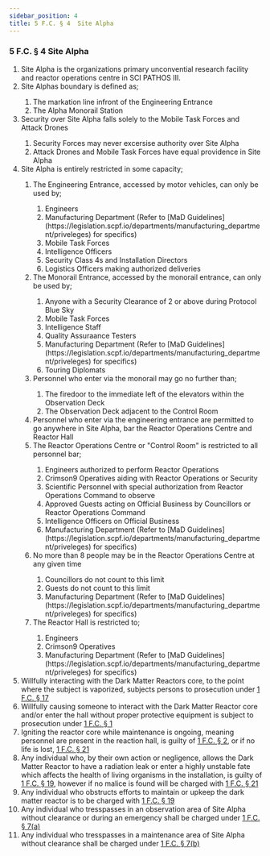 ```yaml
---
sidebar_position: 4
title: 5 F.C. § 4  Site Alpha
---
```

<h3 id="FC5.4">5 F.C. § 4  Site Alpha</h3>
<ol>
	<li>Site Alpha is the organizations primary unconvential research facility and reactor operations centre in SCI PATHOS III.</li>
	<li>Site Alphas boundary is defined as;</li>
	<ol style={{'list-style' : 'lower-alpha'}}>
		<li>The markation line infront of the Engineering Entrance</li>
		<li>The Alpha Monorail Station</li>
	</ol>
	<li>Security over Site Alpha falls solely to the Mobile Task Forces and Attack Drones</li>
	<ol style={{'list-style' : 'lower-alpha'}}>
		<li>Security Forces may never excersise authority over Site Alpha</li>
		<li>Attack Drones and Mobile Task Forces have equal providence in Site Alpha</li>
	</ol>
	<li>Site Alpha is entirely restricted in some capacity;</li>
	<ol style={{'list-style' : 'lower-alpha'}}>
		<li>The Engineering Entrance, accessed by motor vehicles, can only be used by;</li>
		<ol style={{'list-style' : 'lower-roman'}}>
			<li>Engineers</li>
			<li>Manufacturing Department (Refer to [MaD Guidelines](https://legislation.scpf.io/departments/manufacturing_department/priveleges) for specifics)</li>
			<li>Mobile Task Forces</li>
			<li>Intelligence Officers</li>
			<li>Security Class 4s and Installation Directors</li>
			<li>Logistics Officers making authorized deliveries</li>
		</ol>
		<li>The Monorail Entrance, accessed by the monorail entrance, can only be used by;</li>
		<ol style={{'list-style' : 'lower-roman'}}>
			<li>Anyone with a Security Clearance of 2 or above during Protocol Blue Sky</li>
			<li>Mobile Task Forces</li>
			<li>Intelligence Staff</li>
			<li>Quality Assuraance Testers</li>
			<li>Manufacturing Department (Refer to [MaD Guidelines](https://legislation.scpf.io/departments/manufacturing_department/priveleges) for specifics)</li>
			<li>Touring Diplomats</li>
		</ol>
		<li>Personnel who enter via the monorail may go no further than;</li>
		<ol style={{'list-style' : 'lower-roman'}}>
			<li>The firedoor to the immediate left of the elevators within the Observation Deck</li>
			<li>The Observation Deck adjacent to the Control Room</li>
		</ol>
		<li>Personnel who enter via the engineering entrance are permitted to go anywhere in Site Alpha, bar the Reactor Operations Centre and Reactor Hall</li>
		<li>The Reactor Operations Centre or "Control Room"  is restricted to all personnel bar;</li>
		<ol style={{'list-style' : 'lower-roman'}}>
			<li>Engineers authorized to perform Reactor Operations</li>
			<li>Crimson9 Operatives aiding with Reactor Operations or Security</li>
			<li>Scientific Personnel with special authorization from Reactor Operations Command to observe</li>
			<li>Approved Guests acting on Official Business by Councillors or Reactor Operations Command</li>
			<li>Intelligence Officers on Official Business</li>
			<li>Manufacturing Department (Refer to [MaD Guidelines](https://legislation.scpf.io/departments/manufacturing_department/priveleges) for specifics)</li>
		</ol>
		<li>No more than 8 people may be in the Reactor Operations Centre at any given time</li>
		<ol style={{'list-style' : 'lower-roman'}}>
			<li>Councillors do not count to this limit</li>
			<li>Guests do not count to this limit</li>
			<li>Manufacturing Department (Refer to [MaD Guidelines](https://legislation.scpf.io/departments/manufacturing_department/priveleges) for specifics)</li>
		</ol>
		<li>The Reactor Hall is restricted to;</li>
		<ol style={{'list-style' : 'lower-roman'}}>
			<li>Engineers</li>
			<li>Crimson9 Operatives</li>
			<li>Manufacturing Department (Refer to [MaD Guidelines](https://legislation.scpf.io/departments/manufacturing_department/priveleges) for specifics)</li>
		</ol>
	</ol>
	<li>Willfully interacting with the Dark Matter Reactors core, to the point where the subject is vaporized, subjects persons to prosecution under <a href="https://legislation.scpf.io/foundation_code/penal_code/criminal_articles/article_seventeen">1 F.C. § 17</a></li>
	<li>Willfully causing someone to interact with the Dark Matter Reactor core and/or enter the hall without proper protective equipment is subject to prosecution under <a href="https://legislation.scpf.io/criminal_articles">1 F.C. § 1</a></li>
	<li>Igniting the reactor core while maintenance is ongoing, meaning personnel are present in the reaction hall, is guilty of <a href="https://legislation.scpf.io/foundation_code/penal_code/criminal_articles/article_two">1 F.C. § 2</a>, or if no life is lost, <a href="https://legislation.scpf.io/foundation_code/penal_code/criminal_articles/article_twentyone">1 F.C. § 21</a></li>
	<li>Any individual who, by their own action or negligence, allows the Dark Matter Reactor to have a radiation leak or enter a highly unstable fate which affects the health of living organisms in the installation, is guilty of <a href="https://legislation.scpf.io/foundation_code/penal_code/criminal_articles/article_ninenteen">1 F.C. § 19</a>, however if no malice is found will be charged with <a href="https://legislation.scpf.io/foundation_code/penal_code/criminal_articles/article_twentyone">1 F.C. § 21</a></li>
	<li>Any individual who obstructs efforts to maintain or upkeep the dark matter reactor is to be charged with <a href="https://legislation.scpf.io/foundation_code/penal_code/criminal_articles/article_ninenteen">1 F.C. § 19</a></li>
	<li>Any individual who tresspasses in an observation area of Site Alpha without clearance or during an emergency shall be charged under <a href="https://legislation.scpf.io/foundation_code/penal_code/criminal_articles/article_seven">1 F.C. § 7(a)</a></li>
	<li>Any individual who tresspasses in a maintenance area of Site Alpha without clearance shall be charged under <a href="https://legislation.scpf.io/foundation_code/penal_code/criminal_articles/article_seven">1 F.C. § 7(b)</a></li>
</ol>